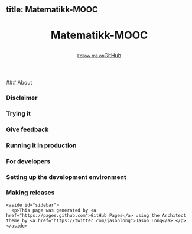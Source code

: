 title: Matematikk-MOOC
---

<header>
  <div class="inner">
    <h1>Matematikk-MOOC</h1>
    <h2></h2>
    <a href="https://github.com/matematikk-mooc" class="button"><small>Follow me on</small>GitHub</a>
  </div>
</header>


<div id="content-wrapper">
  <div class="inner clearfix">
    <section id="main-content">
### About

### Disclaimer

### Trying it

### Give feedback

### Running it in production

### For developers

### Setting up the development environment

### Making releases

    <aside id="sidebar">
      <p>This page was generated by <a href="https://pages.github.com">GitHub Pages</a> using the Architect theme by <a href="https://twitter.com/jasonlong">Jason Long</a>.</p>
    </aside>
  </div>
</div>
